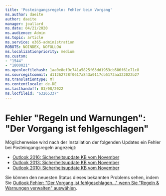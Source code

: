```yaml
---
title: 'Posteingangsregeln: Fehler beim Vorgang'
ms.author: daeite
author: daeite
manager: joallard
ms.date: 04/21/2020
ms.audience: Admin
ms.topic: article
ms.service: o365-administration
ROBOTS: NOINDEX, NOFOLLOW
ms.localizationpriority: medium
ms.custom:
- "1544"
- "1800021"
ms.openlocfilehash: 1aa0e8ef9c741a5825f63dd1953cb586f61e71c8
ms.sourcegitcommit: d11262728f0617a843a0117cb5172aa322022b27
ms.translationtype: MT
ms.contentlocale: de-DE
ms.lasthandoff: 03/08/2022
ms.locfileid: "63265337"
---
```

# <a name="rules-and-alerts-error-the-operation-failed"></a>Fehler "Regeln und Warnungen": "Der Vorgang ist fehlgeschlagen"

Möglicherweise wird nach der Installation der folgenden Updates ein Fehler bei Posteingangsregeln angezeigt:

- [Outlook 2016: Sicherheitsupdate KB vom November](https://support.microsoft.com/help/4461506)
- [Outlook 2013: Sicherheitsupdate KB vom November](https://support.microsoft.com/help/4461486)
- [Outlook 2010: Sicherheitsupdate KB vom November](https://support.microsoft.com/help/4461585)

Sie können den neuesten Status dieses bekannten Problems sehen, indem Sie [Outlook Fehler: "Der Vorgang ist fehlgeschlagen..." wenn Sie "Regeln & Warnungen verwalten" auswählen](https://support.office.com/article/Outlook-Error-The-operation-failed-when-selecting-Manage-Rules-Alerts-64b6ff77-98c2-4564-9cbf-25bd8e17fb8b%20).